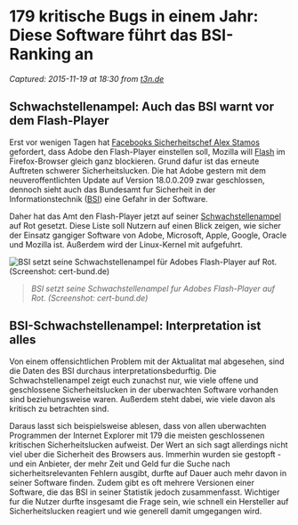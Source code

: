 # 179 kritische Bugs in einem Jahr: Diese Software führt das BSI-Ranking an

_Captured: 2015-11-19 at 18:30 from [t3n.de](http://t3n.de/news/bsi-kritische-bugs-flash-internet-explorer-623886/)_

## Schwachstellenampel: Auch das BSI warnt vor dem Flash-Player

Erst vor wenigen Tagen hat [Facebooks Sicherheitschef Alex Stamos](http://t3n.de/news/facebook-flash-firefox-623274/) gefordert, dass Adobe den Flash-Player einstellen soll, Mozilla will [Flash](http://t3n.de/tag/flash) im Firefox-Browser gleich ganz blockieren. Grund dafur ist das erneute Auftreten schwerer Sicherheitslucken. Die hat Adobe gestern mit dem neuveroffentlichten Update auf Version 18.0.0.209 zwar geschlossen, dennoch sieht auch das Bundesamt fur Sicherheit in der Informationstechnik ([BSI](http://t3n.de/news/bsi-praesident-gnupg-588708/)) eine Gefahr in der Software.

Daher hat das Amt den Flash-Player jetzt auf seiner [Schwachstellenampel ](https://www.cert-bund.de/schwachstellenampel) auf Rot gesetzt. Diese Liste soll Nutzern auf einen Blick zeigen, wie sicher der Einsatz gangiger Software von Adobe, Microsoft, Apple, Google, Oracle und Mozilla ist. Außerdem wird der Linux-Kernel mit aufgefuhrt.

![BSI setzt seine Schwachstellenampel für Adobes Flash-Player auf Rot. \(Screenshot: cert-bund.de\)](http://t3n.de/news/wp-content/uploads/2015/07/bsi-sicherheit-kritische-bugs_flash-internet-explorer_1-595x182.jpg)

> _BSI setzt seine Schwachstellenampel fur Adobes Flash-Player auf Rot. (Screenshot: cert-bund.de)_

## BSI-Schwachstellenampel: Interpretation ist alles

Von einem offensichtlichen Problem mit der Aktualitat mal abgesehen, sind die Daten des BSI durchaus interpretationsbedurftig. Die Schwachstellenampel zeigt euch zunachst nur, wie viele offene und geschlossene Sicherheitslucken in der uberwachten Software vorhanden sind beziehungsweise waren. Außerdem steht dabei, wie viele davon als kritisch zu betrachten sind.

Daraus lasst sich beispielsweise ablesen, dass von allen uberwachten Programmen der Internet Explorer mit 179 die meisten geschlossenen kritischen Sicherheitslucken aufweist. Der Wert an sich sagt allerdings nicht viel uber die Sicherheit des Browsers aus. Immerhin wurden sie gestopft - und ein Anbieter, der mehr Zeit und Geld fur die Suche nach sicherheitsrelevanten Fehlern ausgibt, durfte auf Dauer auch mehr davon in seiner Software finden. Zudem gibt es oft mehrere Versionen einer Software, die das BSI in seiner Statistik jedoch zusammenfasst. Wichtiger fur die Nutzer durfte insgesamt die Frage sein, wie schnell ein Hersteller auf Sicherheitslucken reagiert und wie generell damit umgegangen wird.
